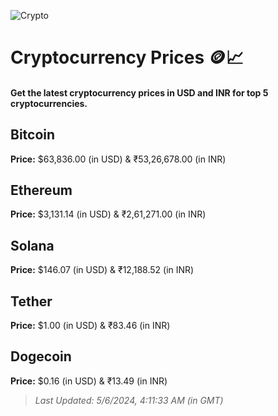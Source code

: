 
![Crypto](https://www.techguide.com.au/wp-content/uploads/2020/11/crypto3.jpeg)

# Cryptocurrency Prices 🪙📈

#### Get the latest cryptocurrency prices in USD and INR for top 5 cryptocurrencies.

## Bitcoin

**Price:** $63,836.00 (in USD) & ₹53,26,678.00 (in INR)

## Ethereum

**Price:** $3,131.14 (in USD) & ₹2,61,271.00 (in INR)

## Solana

**Price:** $146.07 (in USD) & ₹12,188.52 (in INR)

## Tether

**Price:** $1.00 (in USD) & ₹83.46 (in INR)

## Dogecoin

**Price:** $0.16 (in USD) & ₹13.49 (in INR)

> _Last Updated: 5/6/2024, 4:11:33 AM (in GMT)_
